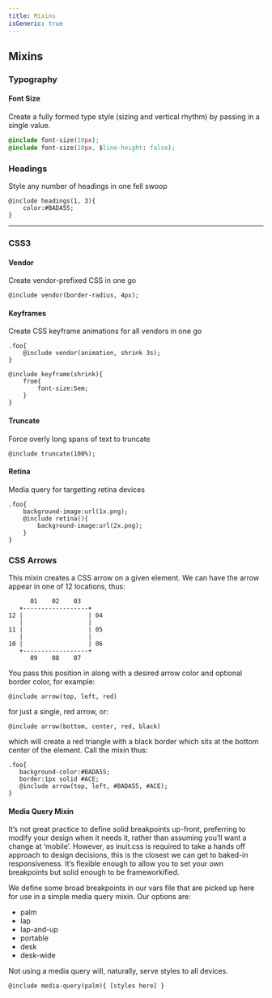 ```yaml
---
title: Mixins
isGeneric: true
---
```


<h2 class="section-title" id="mixins">Mixins</h2>

### Typography

#### Font Size
Create a fully formed type style (sizing and vertical rhythm) by passing in a single value.
```css
@include font-size(10px);
@include font-size(10px, $line-height: false);
```

### Headings
Style any number of headings in one fell swoop
```
@include headings(1, 3){
	color:#BADA55;
}
```
<hr />

### CSS3

#### Vendor
Create vendor-prefixed CSS in one go
```
@include vendor(border-radius, 4px);
```

#### Keyframes
Create CSS keyframe animations for all vendors in one go
```
.foo{
	@include vendor(animation, shrink 3s);
}

@include keyframe(shrink){
	from{
		font-size:5em;
	}
}
```

#### Truncate
Force overly long spans of text to truncate
```
@include truncate(100%);
```

#### Retina
Media query for targetting retina devices
```
.foo{
	background-image:url(1x.png);
	@include retina(){
		background-image:url(2x.png);
	}
}
```

### CSS Arrows

This mixin creates a CSS arrow on a given element. We can have the arrow
appear in one of 12 locations, thus:

```
      01    02    03
   +------------------+
12 |                  | 04
   |                  |
11 |                  | 05
   |                  |
10 |                  | 06
   +------------------+
      09    08    07
```

You pass this position in along with a desired arrow color and optional
border color, for example:

`@include arrow(top, left, red)`

for just a single, red arrow, or:

`@include arrow(bottom, center, red, black)`

which will create a red triangle with a black border which sits at the bottom
center of the element. Call the mixin thus:

```
.foo{
   background-color:#BADA55;
   border:1px solid #ACE;
   @include arrow(top, left, #BADA55, #ACE);
}
```

#### Media Query Mixin

It’s not great practice to define solid breakpoints up-front, preferring to
modify your design when it needs it, rather than assuming you’ll want a
change at ‘mobile’. However, as inuit.css is required to take a hands off
approach to design decisions, this is the closest we can get to baked-in
responsiveness. It’s flexible enough to allow you to set your own breakpoints
but solid enough to be frameworkified.

We define some broad breakpoints in our vars file that are picked up here
for use in a simple media query mixin. Our options are:

* palm
* lap
* lap-and-up
* portable
* desk
* desk-wide

Not using a media query will, naturally, serve styles to all devices.

`@include media-query(palm){ [styles here] }`
